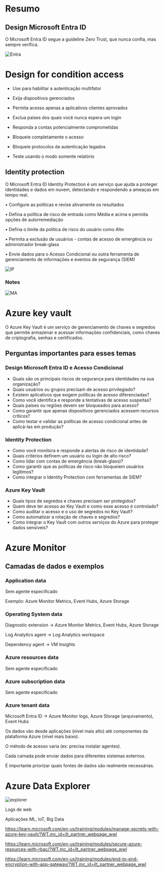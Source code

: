 # Resumo

## Design Microsoft Entra ID

O Microsoft Entra ID segue a guideline Zero Trust, que nunca confia, mas sempre verifica.

![Entra](1.png)

# Design for condition access

- Use para habilitar a autenticação multifator

- Exija dispositivos gerenciados  

- Permita acesso apenas a aplicativos clientes aprovados  

- Exclua países dos quais você nunca espera um login  

- Responda a contas potencialmente comprometidas  

- Bloqueie completamente o acesso  

- Bloqueie protocolos de autenticação legados  

- Teste usando o modo somente relatório

## Identity protection

O Microsoft Entra ID Identity Protection é um serviço que ajuda a proteger identidades e dados em nuvem, detectando e respondendo a ameaças em tempo real.

• Configure as políticas e revise ativamente os resultados

• Defina a política de risco de entrada como Média e acima e permita opções de autorremediação

• Defina o limite da política de risco do usuário como Alto

• Permita a exclusão de usuários - contas de acesso de emergência ou administrador break-glass

• Envie dados para o Acesso Condicional ou outra ferramenta de gerenciamento de informações e eventos de segurança (SIEM)

![IP](2.png)

### Notes

![MA](3.png)

# Azure key vault

O Azure Key Vault é um serviço de gerenciamento de chaves e segredos que permite armazenar e acessar informações confidenciais, como chaves de criptografia, senhas e certificados.


## Perguntas importantes para esses temas

### Design Microsoft Entra ID e Acesso Condicional

- Quais são os principais riscos de segurança para identidades na sua organização?
- Quais usuários ou grupos precisam de acesso privilegiado?
- Existem aplicativos que exigem políticas de acesso diferenciadas?
- Como você identifica e responde a tentativas de acesso suspeitas?
- Quais países ou regiões devem ser bloqueados para acesso?
- Como garantir que apenas dispositivos gerenciados acessem recursos críticos?
- Como testar e validar as políticas de acesso condicional antes de aplicá-las em produção?

### Identity Protection

- Como você monitora e responde a alertas de risco de identidade?
- Quais critérios definem um usuário ou login de alto risco?
- Como lidar com contas de emergência (break-glass)?
- Como garantir que as políticas de risco não bloqueiem usuários legítimos?
- Como integrar o Identity Protection com ferramentas de SIEM?

### Azure Key Vault

- Quais tipos de segredos e chaves precisam ser protegidos?
- Quem deve ter acesso ao Key Vault e como esse acesso é controlado?
- Como auditar o acesso e o uso de segredos no Key Vault?
- Como automatizar a rotação de chaves e segredos?
- Como integrar o Key Vault com outros serviços do Azure para proteger dados sensíveis?

# Azure Monitor

## Camadas de dados e exemplos

### Application data

Sem agente especificado

Exemplo: Azure Monitor Metrics, Event Hubs, Azure Storage

### Operating System data

Diagnostic extension → Azure Monitor Metrics, Event Hubs, Azure Storage

Log Analytics agent → Log Analytics workspace

Dependency agent → VM Insights

### Azure resources data

Sem agente especificado

### Azure subscription data

Sem agente especificado

### Azure tenant data

Microsoft Entra ID → Azure Monitor logs, Azure Storage (arquivamento), Event Hubs

Os dados vão desde aplicações (nível mais alto) até componentes da plataforma Azure (nível mais baixo).

O método de acesso varia (ex: precisa instalar agentes).

Cada camada pode enviar dados para diferentes sistemas externos.

É importante priorizar quais fontes de dados são realmente necessárias.

# Azure Data Explorer

![explorer](4.png)

Logs de web

Aplicações ML, IoT, Big Data

https://learn.microsoft.com/en-us/training/modules/manage-secrets-with-azure-key-vault/?WT.mc_id=ilt_partner_webpage_wwl

https://learn.microsoft.com/en-us/training/modules/secure-azure-resources-with-rbac/?WT.mc_id=ilt_partner_webpage_wwl

https://learn.microsoft.com/en-us/training/modules/end-to-end-encryption-with-app-gateway/?WT.mc_id=ilt_partner_webpage_wwl